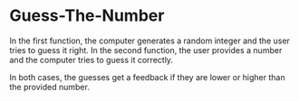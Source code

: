 # Guess-The-Number
In the first function, the computer generates a random integer and the user tries to guess it right.
In the second function, the user provides a number and the computer tries to guess it correctly.

In both cases, the guesses get a feedback if they are lower or higher than the provided number.
